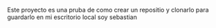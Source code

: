 Este proyecto es una pruba de como crear un repositio y clonarlo para guardarlo en mi escritorio local
soy sebastian 